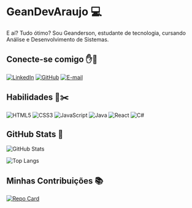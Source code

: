 # GeanDevAraujo 💻

E aí? Tudo ótimo? Sou Geanderson, estudante de tecnologia, cursando Análise e Desenvolvimento de Sistemas.

## Conecte-se comigo ✋👊 

[![LinkedIn](https://img.shields.io/badge/LinkedIn-000000?style=for-the-badge&logo=linkedin&logoColor=white)](www.linkedin.com/in/geanderson-de-araújo-00184a1b5)
[![GitHub](https://img.shields.io/badge/GitHub-000000?style=for-the-badge&logo=github&logoColor=white)](https://github.com/GeanDevAraujo)
[![E-mail](https://img.shields.io/badge/-Email-000?style=for-the-badge&logo=microsoft-outlook&logoColor=007BFF)](mailto:geandersondearaujopassos@gmail.com)

## Habilidades 📐✂️ 	
![HTML5](https://img.shields.io/badge/HTML5-000000?style=for-the-badge&logo=html5&logoColor=white)
![CSS3](https://img.shields.io/badge/CSS3-000000?style=for-the-badge&logo=css3&logoColor=white)
![JavaScript](https://img.shields.io/badge/JavaScript-000000?style=for-the-badge&logo=javascript&logoColor=white)
![Java](https://img.shields.io/badge/java-000000.svg?style=for-the-badge&logo=openjdk&logoColor=white)
![React](https://img.shields.io/badge/React-000000?style=for-the-badge&logo=react&logoColor=61DAFB)
![C#](https://img.shields.io/badge/C%23-239120?style=for-the-badge&logo=c-sharp&logoColor=white)


## GitHub Stats 🚦

![GitHub Stats](https://github-readme-stats.vercel.app/api?username=GeanDevAraujo&theme=transparent&bg_color=000&border_color=61DAFB&show_icons=true&icon_color=30A3DC&title_color=61DAFBtext_color=FFF)

![Top Langs](https://github-readme-stats-git-masterrstaa-rickstaa.vercel.app/api/top-langs/?username=GeanDevAraujo&layout=compact&bg_color=000&border_color=61DAFB&title_color=61DAFBtext_color=FFF)


## Minhas Contribuições 📚

[![Repo Card](https://github-readme-stats.vercel.app/api/pin/?username=GeanDevAraujo&repo=DOM-Projetos&bg_color=000&border_color=30A3DC&show_icons=true&icon_color=30A3DC&title_color=61DAFBtext_color=FFF)](https://github.com/GeanDevAraujo/DOM-Projetos)
